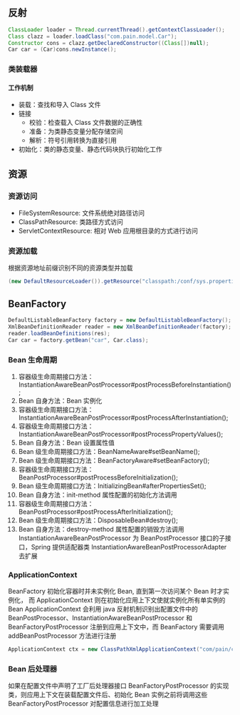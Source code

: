 ## 反射
```java
ClassLoader loader = Thread.currentThread().getContextClassLoader();
Class clazz = loader.loadClass("com.pain.model.Car");
Constructor cons = clazz.getDeclaredConstructor((Class[])null);
Car car = (Car)cons.newInstance();
```
### 类装载器
#### 工作机制
- 装载：查找和导入 Class 文件
- 链接
  - 校验：检查载入 Class 文件数据的正确性
  - 准备：为类静态变量分配存储空间
  - 解析：符号引用转换为直接引用
- 初始化：类的静态变量、静态代码块执行初始化工作

## 资源
### 资源访问
- FileSystemResource: 文件系统绝对路径访问
- ClassPathResource: 类路径方式访问
- ServletContextResource: 相对 Web 应用根目录的方式进行访问
### 资源加载
根据资源地址前缀识别不同的资源类型并加载
```java
(new DefaultResourceLoader()).getResource("classpath:/conf/sys.properties").getInputStream();
```

## BeanFactory
```java
DefaultListableBeanFactory factory = new DefaultListableBeanFactory();
XmlBeanDefinitionReader reader = new XmlBeanDefinitionReader(factory);
reader.loadBeanDefinitions(res);
Car car = factory.getBean("car", Car.class);
```
### Bean 生命周期
1. 容器级生命周期接口方法：InstantiationAwareBeanPostProcessor#postProcessBeforeInstantiation();
2. Bean 自身方法：Bean 实例化
3. 容器级生命周期接口方法：InstantiationAwareBeanPostProcessor#postProcessAfterInstantiation();
4. 容器级生命周期接口方法：InstantiationAwareBeanPostProcessor#postProcessPropertyValues();
5. Bean 自身方法：Bean 设置属性值
6. Bean 级生命周期接口方法：BeanNameAware#setBeanName();
7. Bean 级生命周期接口方法：BeanFactoryAware#setBeanFactory();
8. 容器级生命周期接口方法：BeanPostProcessor#postProcessBeforeInitialization();
9. Bean 级生命周期接口方法：InitializingBean#afterPropertiesSet();
10. Bean 自身方法：init-method 属性配置的初始化方法调用
11. 容器级生命周期接口方法：BeanPostProcessor#postProcessAfterInitialization();
12. Bean 级生命周期接口方法：DisposableBean#destroy();
13. Bean 自身方法：destroy-method 属性配置的销毁方法调用
InstantiationAwareBeanPostProcessor 为 BeanPostProcessor 接口的子接口，Spring 提供适配器类
InstantiationAwareBeanPostProcessorAdapter 去扩展
### ApplicationContext
BeanFactory 初始化容器时并未实例化 Bean, 直到第一次访问某个 Bean 时才实例化，
而 ApplicationContext 则在初始化应用上下文使就实例化所有单实例的 Bean
ApplicationContext 会利用 java 反射机制识别出配置文件中的 BeanPostProcessor、InstantiationAwareBeanPostProcessor 和
BeanFactoryPostProcessor 注册到应用上下文中，而 BeanFactory 需要调用 addBeanPostProcessor 方法进行注册
```java
ApplicationContext ctx = new ClassPathXmlApplicationContext("com/pain/context/beans.xml");
```
### Bean 后处理器
如果在配置文件中声明了工厂后处理器接口 BeanFactoryPostProcessor 的实现类，则应用上下文在装载配置文件后、初始化
Bean 实例之前将调用这些 BeanFactoryPostProcessor 对配置信息进行加工处理